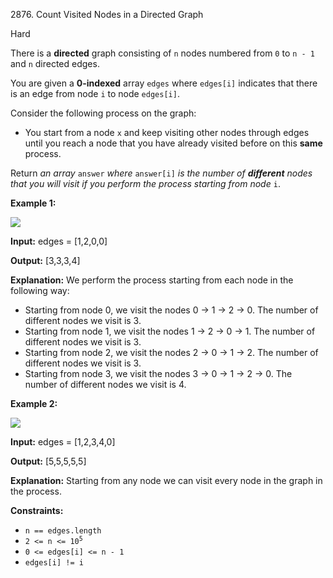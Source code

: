 2876\. Count Visited Nodes in a Directed Graph

Hard

There is a **directed** graph consisting of `n` nodes numbered from `0` to `n - 1` and `n` directed edges.

You are given a **0-indexed** array `edges` where `edges[i]` indicates that there is an edge from node `i` to node `edges[i]`.

Consider the following process on the graph:

*   You start from a node `x` and keep visiting other nodes through edges until you reach a node that you have already visited before on this **same** process.

Return _an array_ `answer` _where_ `answer[i]` _is the number of **different** nodes that you will visit if you perform the process starting from node_ `i`.

**Example 1:**

![](https://assets.leetcode.com/uploads/2023/08/31/graaphdrawio-1.png)

**Input:** edges = [1,2,0,0]

**Output:** [3,3,3,4]

**Explanation:** We perform the process starting from each node in the following way:
- Starting from node 0, we visit the nodes 0 -> 1 -> 2 -> 0. The number of different nodes we visit is 3. 
- Starting from node 1, we visit the nodes 1 -> 2 -> 0 -> 1. The number of different nodes we visit is 3. 
- Starting from node 2, we visit the nodes 2 -> 0 -> 1 -> 2. The number of different nodes we visit is 3. 
- Starting from node 3, we visit the nodes 3 -> 0 -> 1 -> 2 -> 0. The number of different nodes we visit is 4.

**Example 2:**

![](https://assets.leetcode.com/uploads/2023/08/31/graaph2drawio.png)

**Input:** edges = [1,2,3,4,0]

**Output:** [5,5,5,5,5]

**Explanation:** Starting from any node we can visit every node in the graph in the process.

**Constraints:**

*   `n == edges.length`
*   <code>2 <= n <= 10<sup>5</sup></code>
*   `0 <= edges[i] <= n - 1`
*   `edges[i] != i`